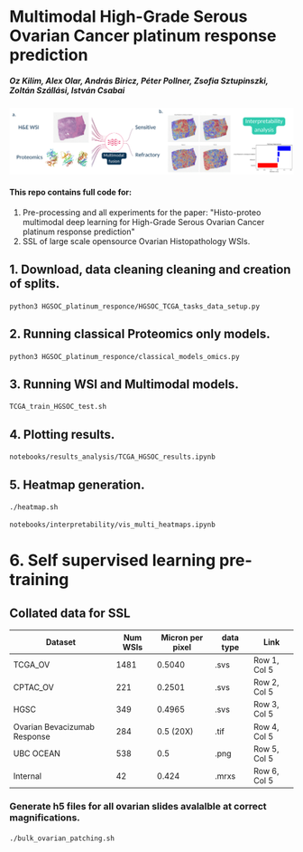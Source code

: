 # Multimodal High-Grade Serous Ovarian Cancer platinum response prediction

##### Oz Kilim, Alex Olar, András Biricz, Péter Pollner, Zsofia Sztupinszki, Zoltán Szállási, István Csabai

![](./figures/fig_1_HGSOC.png)

#### This repo contains full code for:

1. Pre-processing and all experiments for the paper: "Histo-proteo multimodal deep learning for High-Grade Serous Ovarian Cancer platinum response prediction"
2. SSL of large scale opensource Ovarian Histopathology WSIs.

## 1. Download, data cleaning cleaning and creation of splits.

```python3 HGSOC_platinum_responce/HGSOC_TCGA_tasks_data_setup.py```

## 2. Running classical Proteomics only models.

```python3 HGSOC_platinum_responce/classical_models_omics.py```

## 3. Running WSI and Multimodal models.

```TCGA_train_HGSOC_test.sh```

## 4. Plotting results.

```notebooks/results_analysis/TCGA_HGSOC_results.ipynb```

## 5. Heatmap generation. 

```./heatmap.sh```

```notebooks/interpretability/vis_multi_heatmaps.ipynb```

# 6. Self supervised learning pre-training

## Collated data for SSL

| Dataset | Num WSIs | Micron per pixel | data type | Link |
|----------|----------|----------|----------|----------|
| TCGA_OV | 1481 | 0.5040 | .svs | Row 1, Col 5 |
| CPTAC_OV | 221 | 0.2501 | .svs | Row 2, Col 5 |
| HGSC | 349 | 0.4965 | .svs | Row 3, Col 5 |
| Ovarian Bevacizumab Response | 284 | 0.5 (20X) | .tif | Row 4, Col 5 |
| UBC OCEAN | 538 | 0.5 | .png | Row 5, Col 5 |
| Internal | 42 | 0.424 | .mrxs | Row 6, Col 5 |

### Generate h5 files for all ovarian slides avalalble at correct magnifications. 

```./bulk_ovarian_patching.sh```

